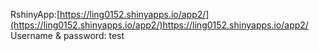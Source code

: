 RshinyApp:[https://ling0152.shinyapps.io/app2/](https://ling0152.shinyapps.io/app2/)https://ling0152.shinyapps.io/app2/  
Username & password: test
